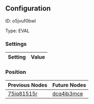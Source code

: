 # <nil>
## Configuration
ID:  o5jvuf0bwl

Type: EVAL 


### Settings
| Setting | Value  |
| :------------------------ | ---------------------------------------- |
 




### Position
| Previous Nodes | Future Nodes |
| :------------- | ------------ |
| [75iq81515r](./75iq81515r.md) | [dcq4ib3mce](./dcq4ib3mce.md) |